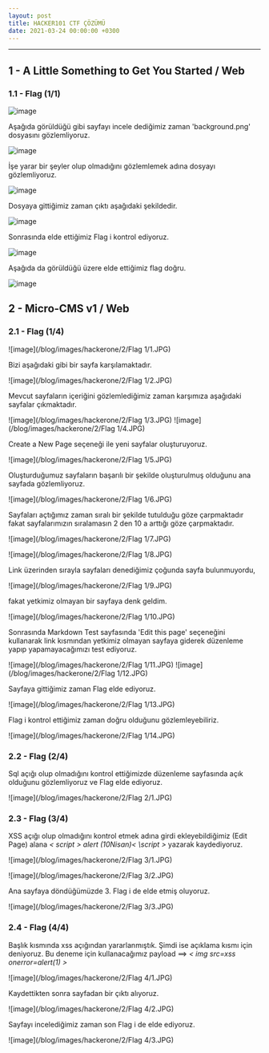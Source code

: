 ```yaml
---
layout: post
title: HACKER101 CTF ÇÖZÜMÜ
date: 2021-03-24 00:00:00 +0300
---
```



----------------------------------------------

## 1 - A Little Something to Get You Started / Web

### 1.1 - Flag (1/1)

![image](/blog/images/hackerone/1/1.JPG)

Aşağıda görüldüğü gibi sayfayı incele dediğimiz zaman 'background.png' dosyasını gözlemliyoruz.

![image](/blog/images/hackerone/1/2.JPG)

İşe yarar bir şeyler olup olmadığını gözlemlemek adına dosyayı gözlemliyoruz.

![image](/blog/images/hackerone/1/3.JPG)

Dosyaya gittiğimiz zaman çıktı aşağıdaki şekildedir.

![image](/blog/images/hackerone/1/4.JPG)

Sonrasında elde ettiğimiz Flag i kontrol ediyoruz.

![image](/blog/images/hackerone/1/5.JPG)

Aşağıda da görüldüğü üzere elde ettiğimiz flag doğru.

![image](/blog/images/hackerone/1/6.JPG)

## 2 - Micro-CMS v1 / Web

### 2.1 - Flag (1/4)

![image](/blog/images/hackerone/2/Flag 1/1.JPG)

Bizi aşağıdaki gibi bir sayfa karşılamaktadır.

![image](/blog/images/hackerone/2/Flag 1/2.JPG)

Mevcut sayfaların içeriğini gözlemlediğimiz zaman karşımıza aşağıdaki sayfalar çıkmaktadır. 

![image](/blog/images/hackerone/2/Flag 1/3.JPG)  ![image](/blog/images/hackerone/2/Flag 1/4.JPG)

Create a New Page seçeneği ile yeni sayfalar oluşturuyoruz.

![image](/blog/images/hackerone/2/Flag 1/5.JPG)

Oluşturduğumuz sayfaların başarılı bir şekilde oluşturulmuş olduğunu ana sayfada gözlemliyoruz.

![image](/blog/images/hackerone/2/Flag 1/6.JPG)

Sayfaları açtığımız zaman sıralı bir şekilde tutulduğu göze çarpmaktadır fakat sayfalarımızın sıralamasın 2 den 10 a arttığı göze çarpmaktadır. 

![image](/blog/images/hackerone/2/Flag 1/7.JPG)

![image](/blog/images/hackerone/2/Flag 1/8.JPG)

Link üzerinden sırayla sayfaları denediğimiz çoğunda sayfa bulunmuyordu,

![image](/blog/images/hackerone/2/Flag 1/9.JPG)

fakat yetkimiz olmayan bir sayfaya denk geldim.

![image](/blog/images/hackerone/2/Flag 1/10.JPG)

Sonrasında  Markdown Test sayfasında 'Edit this page' seçeneğini kullanarak link kısmından yetkimiz olmayan sayfaya giderek düzenleme yapıp yapamayacağımızı test ediyoruz.

![image](/blog/images/hackerone/2/Flag 1/11.JPG) ![image](/blog/images/hackerone/2/Flag 1/12.JPG)

Sayfaya gittiğimiz zaman Flag elde ediyoruz.

![image](/blog/images/hackerone/2/Flag 1/13.JPG)

Flag i kontrol ettiğimiz zaman doğru olduğunu gözlemleyebiliriz.

![image](/blog/images/hackerone/2/Flag 1/14.JPG)

### 2.2 - Flag (2/4)

Sql açığı olup olmadığını kontrol ettiğimizde düzenleme sayfasında açık olduğunu gözlemliyoruz ve Flag elde ediyoruz.

![image](/blog/images/hackerone/2/Flag 2/1.JPG)

### 2.3 - Flag (3/4)

XSS açığı olup olmadığını kontrol etmek adına girdi ekleyebildiğimiz (Edit Page) alana *< script > alert (10Nisan)< \script >* yazarak kaydediyoruz.

![image](/blog/images/hackerone/2/Flag 3/1.JPG)

![image](/blog/images/hackerone/2/Flag 3/2.JPG)

Ana sayfaya döndüğümüzde 3. Flag i de elde etmiş oluyoruz.

![image](/blog/images/hackerone/2/Flag 3/3.JPG)

### 2.4 - Flag (4/4)

Başlık kısmında xss açığından yararlanmıştık. Şimdi ise açıklama kısmı için deniyoruz. Bu deneme için kullanacağımız payload ==> *< img src=xss onerror=alert(1) >*

![image](/blog/images/hackerone/2/Flag 4/1.JPG)

Kaydettikten sonra sayfadan bir çıktı alıyoruz.

![image](/blog/images/hackerone/2/Flag 4/2.JPG)

Sayfayı incelediğimiz zaman son Flag i de elde ediyoruz.

![image](/blog/images/hackerone/2/Flag 4/3.JPG)
